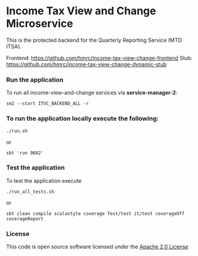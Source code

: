 # Income Tax View and Change Microservice

This is the protected backend for the Quarterly Reporting Service (MTD ITSA). 

Frontend: https://github.com/hmrc/income-tax-view-change-frontend
Stub: https://github.com/hmrc/income-tax-view-change-dynamic-stub

### Run the application


To run all income-view-and-change services via **service-manager-2**:

```
sm2 --start ITVC_BACKEND_ALL -r
```


### To run the application locally execute the following:

```
./run.sh
```

or

```
sbt 'run 9082'
```

### Test the application

To test the application execute

```
./run_all_tests.sh
```

or

```
sbt clean compile scalastyle coverage Test/test it/test coverageOff coverageReport
```


### License

This code is open source software licensed under the [Apache 2.0 License]("http://www.apache.org/licenses/LICENSE-2.0.html")

